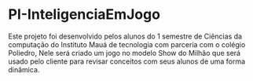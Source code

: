 # PI-InteligenciaEmJogo
Este projeto foi desenvolvido pelos alunos do 1 semestre de Ciências da computação do Instituto Mauá de tecnologia com parceria com o colégio Poliedro, Nele será criado um jogo no modelo Show do Milhão que será usado pelo cliente para revisar conceitos com seus alunos de uma forma dinâmica.

